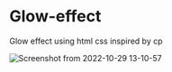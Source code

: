 # Glow-effect
Glow effect using html css inspired by cp


![Screenshot from 2022-10-29 13-10-57](https://user-images.githubusercontent.com/95999211/198820079-56a9db1b-eb76-4396-8fa1-2df96c0c4895.png)
